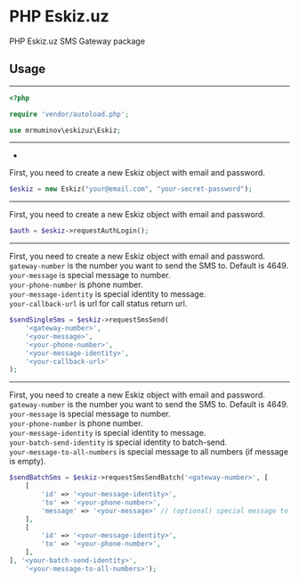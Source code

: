 PHP Eskiz.uz
============

PHP Eskiz.uz SMS Gateway package

## Usage

---

```php
<?php

require 'vendor/autoload.php';

use mrmuminov\eskizuz\Eskiz;
```

---

-

First, you need to create a new Eskiz object with email and password.

```php
$eskiz = new Eskiz("your@email.com", "your-secret-password");
```

---

First, you need to create a new Eskiz object with email and password.

```php
$auth = $eskiz->requestAuthLogin();
```

---

First, you need to create a new Eskiz object with email and password. \
`gateway-number` is the number you want to send the SMS to. Default is 4649.\
`your-message` is special message to number.\
`your-phone-number` is phone number.\
`your-message-identity` is special identity to message.\
`your-callback-url` is url for call status return url.

```php
$sendSingleSms = $eskiz->requestSmsSend(
    '<gateway-number>', 
    '<your-message>', 
    '<your-phone-number>', 
    '<your-message-identity>', 
    '<your-callback-url>'
);
```

---

First, you need to create a new Eskiz object with email and password.\
`gateway-number` is the number you want to send the SMS to. Default is 4649.\
`your-message` is special message to number.\
`your-phone-number` is phone number.\
`your-message-identity` is special identity to message.\
`your-batch-send-identity` is special identity to batch-send.\
`your-message-to-all-numbers` is special message to all numbers (if message is empty).

```php
$sendBatchSms = $eskiz->requestSmsSendBatch('<gateway-number>', [
    [
        'id' => '<your-message-identity>',
        'to' => '<your-phone-number>',
        'message' => '<your-message>' // (optional) special message to this number
    ],
    [
        'id' => '<your-message-identity>',
        'to' => '<your-phone-number>',
    ],
], '<your-batch-send-identity>',
    '<your-message-to-all-numbers>');
```
